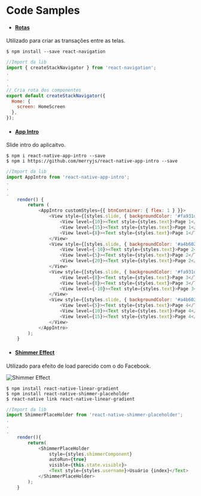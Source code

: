 # Code Samples

* #### [Rotas](https://reactnavigation.org)
Utilizado para criar as transações entre as telas.
``` shell
$ npm install --save react-navigation
```
```js
//Import da lib
import { createStackNavigator } from 'react-navigation';
.
.
.
// Cria rota dos componentes
export default createStackNavigator({
  Home: {
    screen: HomeScreen
  },
});
```
* #### [App Intro](https://github.com/FuYaoDe/react-native-app-intro)
Slide intro do aplicaitvo.
``` shell
$ npm i react-native-app-intro --save
$ npm i https://github.com/merryjs/react-native-app-intro --save
```

```js
//Import da lib
import AppIntro from 'react-native-app-intro';
.
.
.
    render() {
        return (
            <AppIntro customStyles={{ btnContainer: { flex: 1 } }}>
                <View style={[styles.slide, { backgroundColor: '#fa931d' }]}>
                    <View level={10}><Text style={styles.text}>Page 1</Text></View>
                    <View level={15}><Text style={styles.text}>Page 1</Text></View>
                    <View level={8}><Text style={styles.text}>Page 1</Text></View>
                </View>
                <View style={[styles.slide, { backgroundColor: '#a4b602' }]}>
                    <View level={-10}><Text style={styles.text}>Page 2</Text></View>
                    <View level={5}><Text style={styles.text}>Page 2</Text></View>
                    <View level={20}><Text style={styles.text}>Page 2</Text></View>
                </View>
                <View style={[styles.slide, { backgroundColor: '#fa931d' }]}>
                    <View level={8}><Text style={styles.text}>Page 3</Text></View>
                    <View level={0}><Text style={styles.text}>Page 3</Text></View>
                    <View level={-10}><Text style={styles.text}>Page 3</Text></View>
                </View>
                <View style={[styles.slide, { backgroundColor: '#a4b602' }]}>
                    <View level={5}><Text style={styles.text}>Page 4</Text></View>
                    <View level={10}><Text style={styles.text}>Page 4</Text></View>
                    <View level={15}><Text style={styles.text}>Page 4</Text></View>
                </View>
            </AppIntro>
        );
    }
```

* #### [Shimmer Effect](https://blog.rocketseat.com.br/react-native-shimmer/)
Utilizado para efeito de load parecido com o do Facebook.

![Shimmer Effect](https://blog.rocketseat.com.br/wp-content/uploads/2018/06/Sem-ti%CC%81tulo-2.png)
``` shell
$ npm install react-native-linear-gradient
$ npm install react-native-shimmer-placeholder
$ react-native link react-native-linear-gradient
```

```js
//Import da lib
import ShimmerPlaceHolder from 'react-native-shimmer-placeholder';
.
.
.
    render(){
        return(
            <ShimmerPlaceHolder
                style={styles.shimmerComponent}
                autoRun={true}
                visible={this.state.visible}>
                <Text style={styles.username}>Usuário {index}</Text>
            </ShimmerPlaceHolder>
        );
    }
```